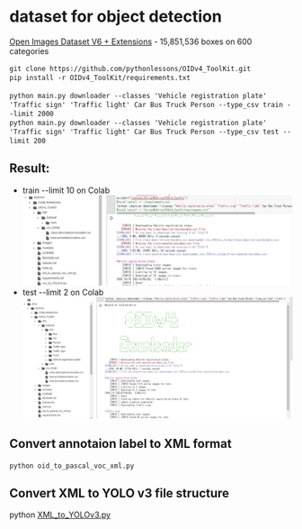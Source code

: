 # dataset for object detection

[Open Images Dataset V6 + Extensions](https://storage.googleapis.com/openimages/web/index.html) - 15,851,536 boxes on 600 categories

    git clone https://github.com/pythonlessons/OIDv4_ToolKit.git
    pip install -r OIDv4_ToolKit/requirements.txt
   
    python main.py downloader --classes 'Vehicle registration plate' 'Traffic sign' 'Traffic light' Car Bus Truck Person --type_csv train --limit 2000
    python main.py downloader --classes 'Vehicle registration plate' 'Traffic sign' 'Traffic light' Car Bus Truck Person --type_csv test --limit 200
    
## Result:
* train --limit 10 on Colab
![download_1](download_1.jpg)
* test --limit 2 on Colab
![download_2](download_2.jpg)

## Convert annotaion label to XML format
 
    python oid_to_pascal_voc_xml.py
      
## Convert XML to YOLO v3 file structure

   python [XML_to_YOLOv3.py](https://github.com/pythonlessons/TensorFlow-2.x-YOLOv3/blob/master/tools/XML_to_YOLOv3.py)
